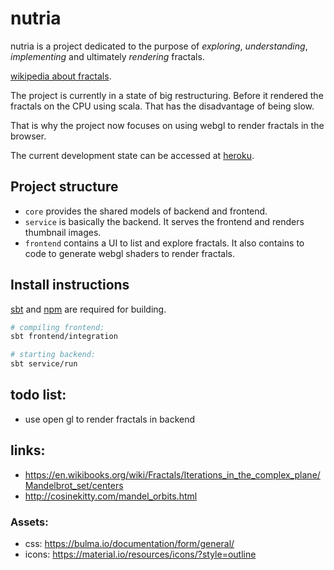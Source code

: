 # nutria

nutria is a project dedicated to the purpose of _exploring_, _understanding_, _implementing_ and 
ultimately _rendering_ fractals.

[wikipedia about fractals](https://en.wikipedia.org/wiki/Fractal).

The project is currently in a state of big restructuring. 
Before it rendered the fractals on the CPU using scala. 
That has the disadvantage of being slow. 

That is why the project now focuses on using webgl to render fractals in the browser.

The current development state can be accessed at [heroku](http://nutria-explorer.herokuapp.com).

## Project structure
- `core` provides the shared models of backend and frontend.
- `service` is basically the backend. It serves the frontend and renders thumbnail images.
- `frontend` contains a UI to list and explore fractals. 
It also contains to code to generate webgl shaders to render fractals.

## Install instructions
[sbt](http://www.scala-sbt.org/) and [npm](https://www.npmjs.com/) are required for building.

```bash
# compiling frontend:
sbt frontend/integration

# starting backend:
sbt service/run
```

## todo list:
 - use open gl to render fractals in backend

## links:
- https://en.wikibooks.org/wiki/Fractals/Iterations_in_the_complex_plane/Mandelbrot_set/centers
- http://cosinekitty.com/mandel_orbits.html

### Assets:
- css: https://bulma.io/documentation/form/general/
- icons: https://material.io/resources/icons/?style=outline
